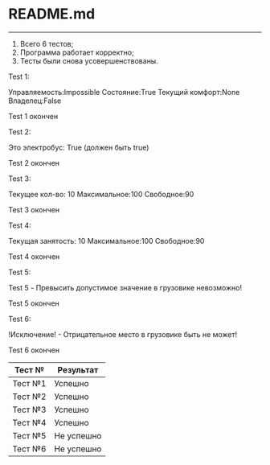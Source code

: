 # README.md

----------------------------------

1. Всего 6 тестов;
2. Программа работает корректно;
3. Тесты были снова усовершенствованы.


Test 1:

Управляемость:Impossible
Состояние:True
Текущий комфорт:None
Владелец:False

Test 1 окончен

Test 2:

Это электробус: True (должен быть true)

Test 2 окончен

Test 3:

Текущее кол-во: 10
Максимальное:100
Свободное:90

Test 3 окончен

Test 4:

Текущая занятость: 10
Максимальное:100
Свободное:90

Test 4 окончен

Test 5:

Test 5 - Превысить допустимое значение в грузовике невозможно!

Test 5 окончен

Test 6:

!Исключение! - Отрицательное место в грузовике быть не может!

Test 6 окончен

Тест №|Результат|
-|-|
Тест №1|Успешно|
Тест №2|Успешно|
Тест №3|Успешно|
Тест №4|Успешно|
Тест №5|Не успешно|
Тест №6|Не успешно|


